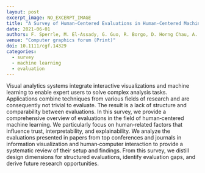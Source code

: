 ```yaml
---
layout: post
excerpt_image: NO_EXCERPT_IMAGE
title: "A Survey of Human‐Centered Evaluations in Human‐Centered Machine Learning"
date: 2021-06-01
authors: F. Sperrle, M. El-Assady, G. Guo, R. Borgo, D. Horng Chau, A. Endert & D. Keim
venue: "Computer graphics forum (Print)"
doi: 10.1111/cgf.14329
categories:
  - survey
  - machine learning
  - evaluation
---
```

Visual analytics systems integrate interactive visualizations and machine learning to enable expert users to solve complex analysis tasks. Applications combine techniques from various fields of research and are consequently not trivial to evaluate. The result is a lack of structure and comparability between evaluations. In this survey, we provide a comprehensive overview of evaluations in the field of human‐centered machine learning. We particularly focus on human‐related factors that influence trust, interpretability, and explainability. We analyze the evaluations presented in papers from top conferences and journals in information visualization and human‐computer interaction to provide a systematic review of their setup and findings. From this survey, we distill design dimensions for structured evaluations, identify evaluation gaps, and derive future research opportunities.
